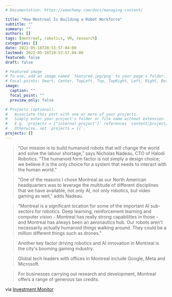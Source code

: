```yaml
---
# Documentation: https://wowchemy.com/docs/managing-content/

title: "How Montreal Is Building a Robot Workforce"
subtitle: ""
summary: ""
authors: []
tags: [montreal, robotics, VR, research]
categories: []
date: 2022-05-16T20:53:57-04:00
lastmod: 2022-05-16T20:53:57-04:00
featured: false
draft: false

# Featured image
# To use, add an image named `featured.jpg/png` to your page's folder.
# Focal points: Smart, Center, TopLeft, Top, TopRight, Left, Right, BottomLeft, Bottom, BottomRight.
image:
  caption: ""
  focal_point: ""
  preview_only: false

# Projects (optional).
#   Associate this post with one or more of your projects.
#   Simply enter your project's folder or file name without extension.
#   E.g. `projects = ["internal-project"]` references `content/project/deep-learning/index.md`.
#   Otherwise, set `projects = []`.
projects: []
---
```


> “Our mission is to build humanoid robots that will change the world and solve the labour shortage,” says Nicholas Nadeau, CTO of Halodi Robotics. “The humanoid form factor is not simply a design choice; we believe it is the only choice for a system that needs to interact with the human world.”

> "One of the reasons I chose Montreal as our North American headquarters was to leverage the multitude of different disciplines that we have available, not only AI, not only robotics, but video gaming as well," adds Nadeau.

> "Montreal is a significant location for some of the important AI sub-sectors for robotics. Deep learning, reinforcement learning and computer vision - Montreal has really strong capabilities in those - and Montreal has always been an aeronautics hub. Our robots aren't necessarily actually humanoid things walking around. They could be a million different things such as drones."

> Another key factor driving robotics and AI innovation in Montreal is the city's booming gaming industry.

> Global tech leaders with offices in Montreal include Google, Meta and Microsoft.

> For businesses carrying out research and development, Montreal offers a range of generous tax credits.

via [Investment Monitor](https://www.investmentmonitor.ai/ai/how-montreal-is-building-a-robot-workforce)
